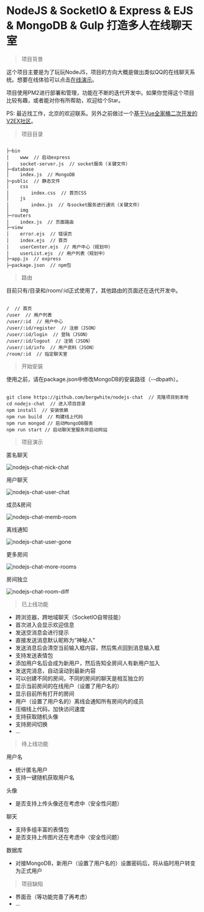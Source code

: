 # NodeJS & SocketIO & Express & EJS & MongoDB & Gulp 打造多人在线聊天室

> 项目背景

这个项目主要是为了玩玩NodeJS，项目的方向大概是做出类似QQ的在线聊天系统。想要在线体验可以点击[在线演示](http://47.93.252.247:8088/)。

项目使用PM2进行部署和管理，功能在不断的迭代开发中。如果你觉得这个项目比较有趣，或者能对你有所帮助，欢迎给个Star。

PS: 最近找工作，北京的欢迎联系。另外之前做过一个[基于Vue全家桶二次开发的V2EX社区](https://github.com/bergwhite/v2ex-vue)。

> 项目目录

```

├─bin
│    www  // 启动express
|    socket-server.js  // socket服务（关键文件）
├─database
│    index.js  // MongoDB
├─public  // 静态文件
│    css
│        index.css  // 首页CSS
│    js
│        index.js  // 与socket服务进行通讯（关键文件）
│    img
├─routers
│    index.js  // 页面路由
├─view
│    error.ejs  // 错误页
│    index.ejs  // 首页
│    userCenter.ejs  // 用户中心（规划中）
│    userList.ejs  // 用户列表（规划中）
├─app.js  // express
├─package.json  // npm包

```

> 路由

目前只有/目录和/room/:id正式使用了，其他路由的页面还在迭代开发中。

```

/  // 首页
/user  // 用户列表
/user/:id  // 用户中心
/user/:id/register  // 注册（JSON）
/user/:id/login  // 登陆（JSON）
/user/:id/logout  // 注销（JSON）
/user/:id/info  // 用户资料（JSON）
/room/:id  // 指定聊天室

```

> 开始安装

使用之前，请在package.json中修改MongoDB的安装路径（--dbpath）。

```

git clone https://github.com/bergwhite/nodejs-chat  // 克隆项目到本地
cd nodejs-chat  // 进入项目目录
npm install  // 安装依赖
npm run build  // 构建线上代码
npm run mongod // 启动MongoDB服务
npm run start // 启动聊天室服务并启动网站

```

> 项目演示

匿名聊天

![nodejs-chat-nick-chat](http://atmp.oss-cn-qingdao.aliyuncs.com/img/nodejs-chat-nick-chat.gif)

用户聊天

![nodejs-chat-user-chat](http://atmp.oss-cn-qingdao.aliyuncs.com/img/nodejs-chat-user-chat.gif)

成员&房间

![nodejs-chat-memb-room](http://atmp.oss-cn-qingdao.aliyuncs.com/img/nodejs-chat-memb-room.gif)

离线通知

![nodejs-chat-user-gone](http://atmp.oss-cn-qingdao.aliyuncs.com/img/nodejs-chat-user-gone.gif)

更多房间

![nodejs-chat-more-rooms](http://atmp.oss-cn-qingdao.aliyuncs.com/img/nodejs-chat-more-rooms.gif)

房间独立

![nodejs-chat-room-diff](http://atmp.oss-cn-qingdao.aliyuncs.com/img/nodejs-chat-room-diff.gif)

> 已上线功能

* 跨浏览器，跨地域聊天（SocketIO自带技能）
* 首次进入会显示欢迎信息
* 发送空消息会进行提示
* 直接发送消息默认昵称为“神秘人”
* 发送消息后会清空当前输入框内容，然后焦点回到消息输入框
* 支持发送表情包
* 添加用户名后会成为新用户，然后告知全房间人有新用户加入
* 发送完消息，自动滚动到最新内容
* 可以创建不同的房间，不同的房间的聊天是相互独立的
* 显示当前房间的在线用户（设置了用户名的）
* 显示目前所有打开的房间
* 用户（设置了用户名的）离线会通知所有房间内的成员
* 压缩线上代码，加快访问速度
* 支持获取随机头像
* 支持房间切换
* ...

> 待上线功能

用户名

* 统计匿名用户
* 支持一键随机获取用户名

头像

* 是否支持上传头像还在考虑中（安全性问题）

聊天

* 支持多组丰富的表情包
* 是否支持上传图片还在考虑中（安全性问题）

数据库

* 对接MongoDB，新用户（设置了用户名的）设置密码后，将从临时用户转变为正式用户

> 项目缺陷

* 界面丑（等功能完善了再考虑）
* ...